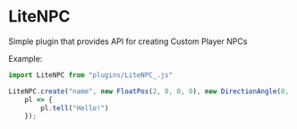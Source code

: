 # LiteNPC

Simple plugin that provides API for creating Custom Player NPCs

Example:
```js
import LiteNPC from "plugins/LiteNPC_.js"

LiteNPC.create("name", new FloatPos(2, 0, 0, 0), new DirectionAngle(0, 180), "skins/skin.png",
	pl => {
		pl.tell("Hello!")
	});
```

